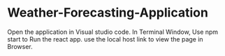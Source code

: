 # Weather-Forecasting-Application
Open the application in Visual studio code.
In Terminal Window, Use npm start to Run the react app.
use the local host link to view the page in Browser.
